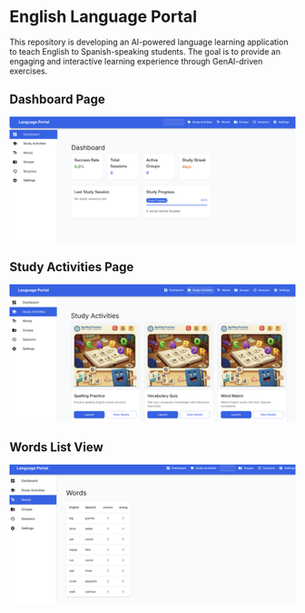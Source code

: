 # English Language Portal

This repository is developing an AI-powered language learning application to teach English to Spanish-speaking students. The goal is to provide an engaging and interactive learning experience through GenAI-driven exercises.

## Dashboard Page

![dashboard](/english-portal-flask-react/images/dashboard.png)

## Study Activities Page

![study-activities](/english-portal-flask-react//images//study-activities.png)

## Words List View

![words-list](/english-portal-flask-react//images/words.png)